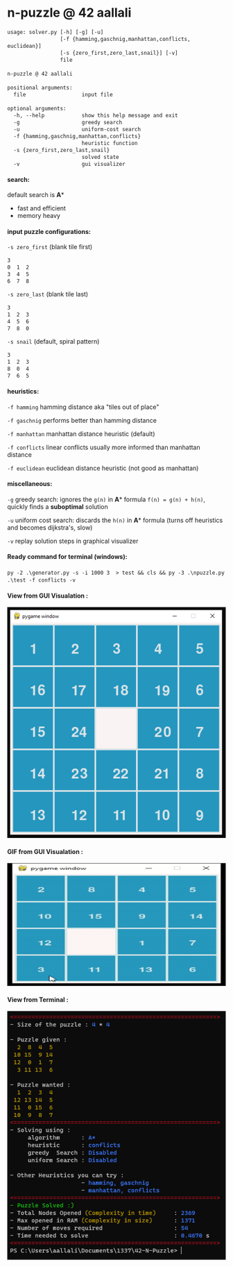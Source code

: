 # n-puzzle @ 42 aallali

```
usage: solver.py [-h] [-g] [-u]
                 [-f {hamming,gaschnig,manhattan,conflicts, euclidean}]
                 [-s {zero_first,zero_last,snail}] [-v]
                 file

n-puzzle @ 42 aallali

positional arguments:
  file                  input file

optional arguments:
  -h, --help            show this help message and exit
  -g                    greedy search
  -u                    uniform-cost search
  -f {hamming,gaschnig,manhattan,conflicts}
                        heuristic function
  -s {zero_first,zero_last,snail}
                        solved state
  -v                    gui visualizer
```

#### search:

default search is **A***
- fast and efficient
- memory heavy


#### input puzzle configurations:
`-s zero_first` (blank tile first)

```
3
0  1  2
3  4  5
6  7  8
```


`-s zero_last` (blank tile last)
```
3
1  2  3
4  5  6
7  8  0
```

`-s snail` (default, spiral pattern)
```
3
1  2  3
8  0  4
7  6  5
```

#### heuristics:
`-f hamming` hamming distance aka "tiles out of place"

`-f gaschnig` performs better than hamming distance

`-f manhattan` manhattan distance heuristic (default)

`-f conflicts` linear conflicts usually more informed than manhattan distance

`-f euclidean` euclidean distance heuristic (not good as manhattan)


#### miscellaneous:
`-g` greedy search: ignores the `g(n)` in **A*** formula `f(n) = g(n) + h(n)`, quickly finds a **suboptimal** solution

`-u` uniform cost search: discards the `h(n)` in **A*** formula (turns off heuristics and becomes dijkstra's, slow)

`-v` replay solution steps in graphical visualizer

#### Ready command for terminal (windows):
`py -2 .\generator.py -s -i 1000 3  > test && cls && py -3 .\npuzzle.py .\test -f conflicts -v `

#### View from GUI Visualation :
![gui](https://raw.githubusercontent.com/aallali/42-N-Puzzle/main/docs/gui.PNG?token=AKWFYDYMTX62IUOQIZBRXW3AZDN5O)
#### GIF from GUI Visualation :
![gui](https://raw.githubusercontent.com/aallali/42-N-Puzzle/main/docs/gui-gif.gif?token=AKWFYDYMDK73KJWOB625PYTAZDPCY)

#### View from Terminal :
![terminal](https://raw.githubusercontent.com/aallali/42-N-Puzzle/main/docs/terminal2-new.PNG?token=AKWFYD4K5N4LT7MMDUCLRXTAZDN3Y)
